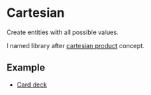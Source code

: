 # Cartesian

Create entities with all possible values.

I named library after [cartesian product](https://en.wikipedia.org/wiki/Cartesian_product) concept.

## Example
- [Card deck](./src/example/cards.go)